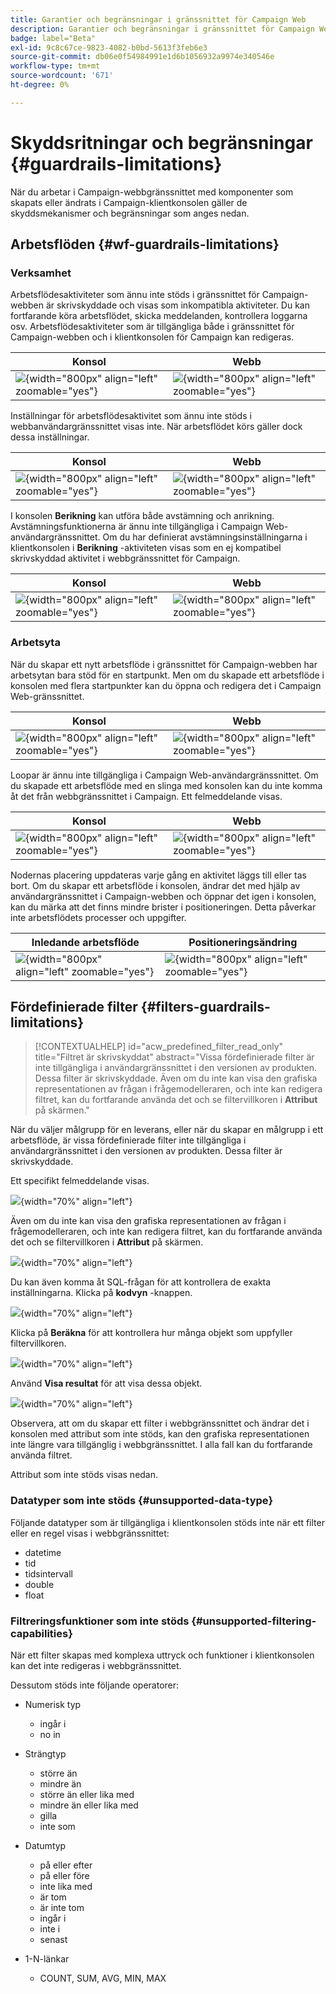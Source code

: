 ```yaml
---
title: Garantier och begränsningar i gränssnittet för Campaign Web
description: Garantier och begränsningar i gränssnittet för Campaign Web
badge: label="Beta"
exl-id: 9c8c67ce-9823-4082-b0bd-5613f3feb6e3
source-git-commit: db06e0f54984991e1d6b1056932a9974e340546e
workflow-type: tm+mt
source-wordcount: '671'
ht-degree: 0%

---
```


# Skyddsritningar och begränsningar {#guardrails-limitations}

När du arbetar i Campaign-webbgränssnittet med komponenter som skapats eller ändrats i Campaign-klientkonsolen gäller de skyddsmekanismer och begränsningar som anges nedan.

## Arbetsflöden {#wf-guardrails-limitations}

### Verksamhet

Arbetsflödesaktiviteter som ännu inte stöds i gränssnittet för Campaign-webben är skrivskyddade och visas som inkompatibla aktiviteter. Du kan fortfarande köra arbetsflödet, skicka meddelanden, kontrollera loggarna osv. Arbetsflödesaktiviteter som är tillgängliga både i gränssnittet för Campaign-webben och i klientkonsolen för Campaign kan redigeras.

| Konsol | Webb |
| --- | --- |
| ![](assets/limitations-activities-console.png){width="800px" align="left" zoomable="yes"} | ![](assets/limitations-activities-web.png){width="800px" align="left" zoomable="yes"} |

Inställningar för arbetsflödesaktivitet som ännu inte stöds i webbanvändargränssnittet visas inte. När arbetsflödet körs gäller dock dessa inställningar.

| Konsol | Webb |
| --- | --- |
| ![](assets/limitations-options-console.png){width="800px" align="left" zoomable="yes"} | ![](assets/limitations-options-web.png){width="800px" align="left" zoomable="yes"} |

I konsolen **Berikning** kan utföra både avstämning och anrikning. Avstämningsfunktionerna är ännu inte tillgängliga i Campaign Web-användargränssnittet. Om du har definierat avstämningsinställningarna i klientkonsolen i **Berikning** -aktiviteten visas som en ej kompatibel skrivskyddad aktivitet i webbgränssnittet för Campaign.

| Konsol | Webb |
| --- | --- |
| ![](assets/limitations-options-console.png){width="800px" align="left" zoomable="yes"} | ![](assets/limitations-options-web.png){width="800px" align="left" zoomable="yes"} |

### Arbetsyta

När du skapar ett nytt arbetsflöde i gränssnittet för Campaign-webben har arbetsytan bara stöd för en startpunkt. Men om du skapade ett arbetsflöde i konsolen med flera startpunkter kan du öppna och redigera det i Campaign Web-gränssnittet.

| Konsol | Webb |
| --- | --- |
| ![](assets/limitations-multiple-console.png){width="800px" align="left" zoomable="yes"} | ![](assets/limitations-multiple-web.png){width="800px" align="left" zoomable="yes"} |

Loopar är ännu inte tillgängliga i Campaign Web-användargränssnittet. Om du skapade ett arbetsflöde med en slinga med konsolen kan du inte komma åt det från webbgränssnittet i Campaign. Ett felmeddelande visas.

| Konsol | Webb |
| --- | --- |
| ![](assets/limitations-loops-console.png){width="800px" align="left" zoomable="yes"} | ![](assets/limitations-loops-web.png){width="800px" align="left" zoomable="yes"} |

Nodernas placering uppdateras varje gång en aktivitet läggs till eller tas bort. Om du skapar ett arbetsflöde i konsolen, ändrar det med hjälp av användargränssnittet i Campaign-webben och öppnar det igen i konsolen, kan du märka att det finns mindre brister i positioneringen. Detta påverkar inte arbetsflödets processer och uppgifter.

| Inledande arbetsflöde | Positioneringsändring |
| --- | --- |
| ![](assets/limitations-positioning1.png){width="800px" align="left" zoomable="yes"} | ![](assets/limitations-positioning2.png){width="800px" align="left" zoomable="yes"} |

## Fördefinierade filter {#filters-guardrails-limitations}

>[!CONTEXTUALHELP]
>id="acw_predefined_filter_read_only"
>title="Filtret är skrivskyddat"
>abstract="Vissa fördefinierade filter är inte tillgängliga i användargränssnittet i den versionen av produkten. Dessa filter är skrivskyddade. Även om du inte kan visa den grafiska representationen av frågan i frågemodelleraren, och inte kan redigera filtret, kan du fortfarande använda det och se filtervillkoren i **Attribut** på skärmen."

När du väljer målgrupp för en leverans, eller när du skapar en målgrupp i ett arbetsflöde, är vissa fördefinierade filter inte tillgängliga i användargränssnittet i den versionen av produkten. Dessa filter är skrivskyddade.

Ett specifikt felmeddelande visas.

![](assets/filter-unavailable.png){width="70%" align="left"}

Även om du inte kan visa den grafiska representationen av frågan i frågemodelleraren, och inte kan redigera filtret, kan du fortfarande använda det och se filtervillkoren i **Attribut** på skärmen.

![](assets/rule-edit.png){width="70%" align="left"}

Du kan även komma åt SQL-frågan för att kontrollera de exakta inställningarna. Klicka på **kodvyn** -knappen.

![](assets/rule-code-view.png){width="70%" align="left"}

Klicka på **Beräkna** för att kontrollera hur många objekt som uppfyller filtervillkoren.

![](assets/rule-calculate.png){width="70%" align="left"}

Använd **Visa resultat** för att visa dessa objekt.

![](assets/rule-view-results.png){width="70%" align="left"}

Observera, att om du skapar ett filter i webbgränssnittet och ändrar det i konsolen med attribut som inte stöds, kan den grafiska representationen inte längre vara tillgänglig i webbgränssnittet. I alla fall kan du fortfarande använda filtret.

Attribut som inte stöds visas nedan.

### Datatyper som inte stöds {#unsupported-data-type}

Följande datatyper som är tillgängliga i klientkonsolen stöds inte när ett filter eller en regel visas i webbgränssnittet:

* datetime
* tid
* tidsintervall
* double
* float

### Filtreringsfunktioner som inte stöds {#unsupported-filtering-capabilities}

När ett filter skapas med komplexa uttryck och funktioner i klientkonsolen kan det inte redigeras i webbgränssnittet.

Dessutom stöds inte följande operatorer:

* Numerisk typ
   * ingår i
   * no in

* Strängtyp
   * större än
   * mindre än
   * större än eller lika med
   * mindre än eller lika med
   * gilla
   * inte som

* Datumtyp
   * på eller efter
   * på eller före
   * inte lika med
   * är tom
   * är inte tom
   * ingår i
   * inte i
   * senast

* 1-N-länkar
   * COUNT, SUM, AVG, MIN, MAX
